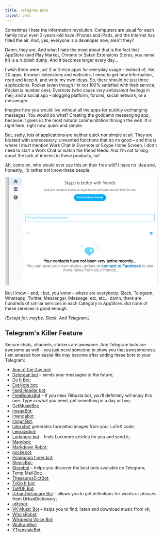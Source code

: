 ```yaml
---
title: Telegram Bots
layout: post
---
```


Sometimes I hate the information revolution. Computers are usual for each family now, even 3-years-old have iPhones and iPads, and the Internet has filled the air. And, yes, everyone is a developer now, aren't they?

Damn, they are. And what I hate the most about that is the fact that AppStore (and Play Market, Chrome or Safari Extensions Stores, you name it!) is a rubbish dump. And it becomes larger every day...

I wish there were just 2 or 3 nice apps for everyday usage – instead of, like, 20 apps, browser extensions and websites. I need to get new information, read and keep it, and write my own ideas. So, there should be just three applications: Pocket (even though I'm not 100% satisfied with their service, Pocket is number one); Evernote (who cause very ambivalent feelings in me); and a social app – blogging platform, forums, social network, or a messenger.

Imagine how you would live without all the apps for quickly exchanging messages. You would do what? Creating the goddamn messenging app, because it gives us the most natural communitation through the web. It is right here, right now, quick and simple.

But, sadly, lots of applications are neither quick nor simple at all. They are bloated with unnecessary, unwanted functions that do no good – and this is where I _must_ mention Work Chat in Evernote or Skype Home Screen. I don't need to start a Work Chat or watch the friend feeds. And I'm not talking about the lack of interest in these products, no!

Ah, come on, who would ever use this on their free will? I have no idea and, honestly, I'd rather not know these people.

<p class="centered-img"><img src="/assets/skype.png"></p>

But I know – and, I bet, you know – where are everybody. Slack, Telegram, Whatsapp, Twitter, Messenger, iMessage, etc, etc... damn, there are hundreds of similar services in each Category in AppStore. But none of these services is good enough.

_(Except for, maybe, Slack. And Telegram.)_

## Telegram's Killer Feature

Secure chats, channels, stickers are awesome. And Telegram bots are awesome as well – you just need someone to show you that awesomeness. I am amazed how easier life may become after adding these bots to your Telegram:

* [App of the Day bot](https://t.me/app_of_the_day_bot);
* [Delorean bot](https://t.me/delorean_bot) – sends your messages to the future;
* [Do It Bot](https://t.me/do_itBot);
* [EvaNote bot](https://t.me/EvaNote_bot);
* [Feed Reader bot](https://t.me/TheFeedReaderBot);
* [FreeBooksBot](https://t.me/FreeBooksBot) – if you miss Flibusta bot, you'll definitely will enjoy this one. Type in what you need, get something in a day or two;
* [GetMusicBot](https://t.me/GetMusicBot);
* [ImageBot](https://t.me/ImageBot);
* [imandabot](https://t.me/imandabot);
* [Imgur Bot](https://t.me/UploadToImgurBot);
* [latexxbot](https://t.me/latexxbot) generates formatted images from your LaTeX code;
* [Leprazobot](https://t.me/Leprazobot);
* [Lurkmore bot](https://t.me/lurkthatbot) – finds Lurkmore articles for you and send it;
* [Manybot](https://t.me/Manybot);
* [Markdown Robot](https://t.me/markdownrobot);
* [pockebot](https://t.me/pockebot);
* [Pomodoro timer bot](https://t.me/pomodoro_timer_bot);
* [StepicBot](https://t.me/StepicBot);
* [Storebot](https://t.me/storebot) – helps you discover the best bots available on Telegram;
* [Temp Mail Bot](https://t.me/temp_mail_bot);
* [ThesaurusDictBot](https://t.me/thesaurusdictbot);
* [ToDo It bot](https://t.me/todoit_bot);
* [ToPDF Bot](https://t.me/topdf_bot);
* [UrbanDictionary Bot](https://t.me/UrbanBot) – allows you to get definitions for words or phrases from UrbanDictionary;
* [utilsbot](https://t.me/utilsbot);
* [VK Music Bot](https://t.me/vkmusic_bot) – helps you to find, listen and download music from vk;
* [WhoisRobot](https://t.me/WhoisRobot);
* [Wikipedia Voice Bot](https://t.me/wikipedia_voice_bot);
* [WolframBot](https://t.me/WolframBot);
* [YTranslateBot](https://t.me/YTranslateBot).